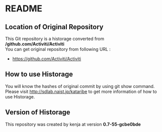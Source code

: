 # README
## Location of Original Repository
This Git repository is a historage converted from **/github.com/Activiti/Activiti**  
You can get original repository from following URL :

- https://github.com/Activiti/Activiti

## How to use Historage
You will know the hashes of original commit by using git show command.  
Please visit <http://sdlab.naist.jp/kataribe> to get more information of how to use Historage.

## Version of Historage
This repository was created by kenja at version **0.7-55-gcbe0bde**
